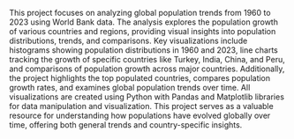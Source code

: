 This project focuses on analyzing global population trends from 1960 to 2023 using World Bank data. The analysis explores the population growth of various countries and regions, providing visual insights into population distributions, trends, and comparisons.
Key visualizations include histograms showing population distributions in 1960 and 2023, line charts tracking the growth of specific countries like Turkey, India, China, and Peru, and comparisons of population growth across major countries.
Additionally, the project highlights the top populated countries, compares population growth rates, and examines global population trends over time. All visualizations are created using Python with Pandas and Matplotlib libraries for data manipulation and visualization.
This project serves as a valuable resource for understanding how populations have evolved globally over time, offering both general trends and country-specific insights.
